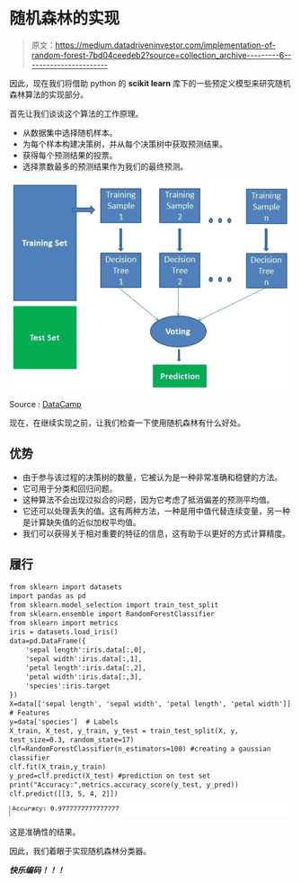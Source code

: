 # 随机森林的实现

> 原文：<https://medium.datadriveninvestor.com/implementation-of-random-forest-7bd04ceedeb2?source=collection_archive---------6----------------------->

因此，现在我们将借助 python 的 **scikit learn** 库下的一些预定义模型来研究随机森林算法的实现部分。

首先让我们谈谈这个算法的工作原理。

*   从数据集中选择随机样本。
*   为每个样本构建决策树，并从每个决策树中获取预测结果。
*   获得每个预测结果的投票。
*   选择票数最多的预测结果作为我们的最终预测。

![](img/4a54428ef68b7df981a3736802800cb1.png)

Source : [DataCamp](http://www.datacamp.com)

现在，在继续实现之前，让我们检查一下使用随机森林有什么好处。

## 优势

*   由于参与该过程的决策树的数量，它被认为是一种非常准确和稳健的方法。
*   它可用于分类和回归问题。
*   这种算法不会出现过拟合的问题，因为它考虑了抵消偏差的预测平均值。
*   它还可以处理丢失的值。这有两种方法，一种是用中值代替连续变量，另一种是计算缺失值的近似加权平均值。
*   我们可以获得关于相对重要的特征的信息，这有助于以更好的方式计算精度。

## 履行

```
from sklearn import datasets
import pandas as pd
from sklearn.model_selection import train_test_split
from sklearn.ensemble import RandomForestClassifier
from sklearn import metrics
iris = datasets.load_iris()
data=pd.DataFrame({
    'sepal length':iris.data[:,0],
    'sepal width':iris.data[:,1],
    'petal length':iris.data[:,2],
    'petal width':iris.data[:,3],
    'species':iris.target
})
X=data[['sepal length', 'sepal width', 'petal length', 'petal width']]  # Features
y=data['species']  # Labels
X_train, X_test, y_train, y_test = train_test_split(X, y, test_size=0.3, random_state=17)
clf=RandomForestClassifier(n_estimators=100) #creating a gaussian classifier
clf.fit(X_train,y_train)
y_pred=clf.predict(X_test) #prediction on test set
print("Accuracy:",metrics.accuracy_score(y_test, y_pred))
clf.predict([[3, 5, 4, 2]])
```

![](img/db55b7ee63137732b780762c641ccb08.png)

这是准确性的结果。

因此，我们着眼于实现随机森林分类器。

***快乐编码！！！***